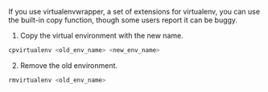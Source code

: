 If you use virtualenvwrapper, a set of extensions for virtualenv, you can use the built-in copy function, though some users report it can be buggy.

1. Copy the virtual environment with the new name.
```sh
cpvirtualenv <old_env_name> <new_env_name>
```

2. Remove the old environment.
```bash
rmvirtualenv <old_env_name>
```
